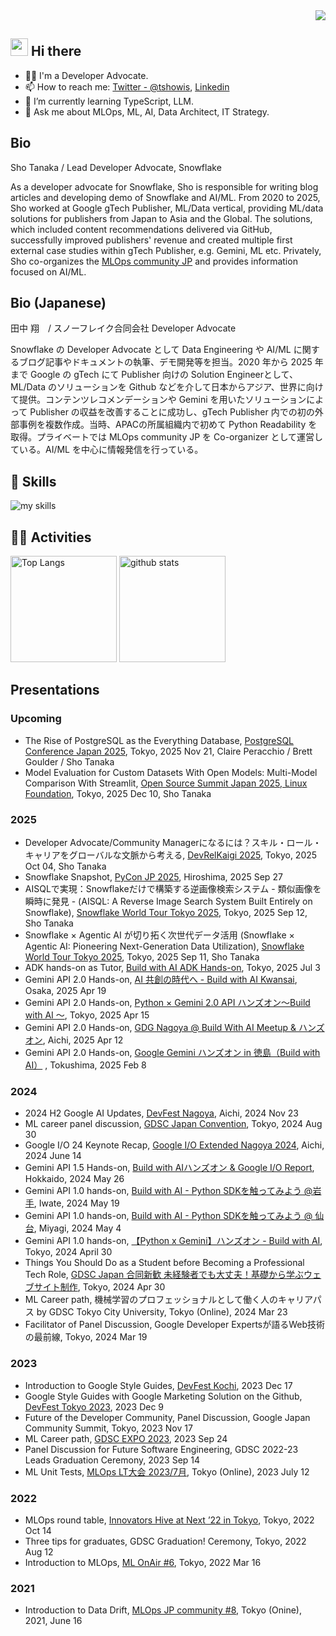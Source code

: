 <div align="right">
  <img src="https://komarev.com/ghpvc/?username=tsho" />
</div>


<!-- 2. プロフィールや連絡先を変更 -->
## <img src="https://media.giphy.com/media/hvRJCLFzcasrR4ia7z/giphy.gif" width="28"> Hi there
- 🧑‍💻 I'm a Developer Advocate.
- 📫 How to reach me: [Twitter - @tshowis](https://twitter.com/tshowis), [Linkedin](https://www.linkedin.com/in/tsho/)  
- 🌱 I’m currently learning TypeScript, LLM.
- 💬 Ask me about MLOps, ML, AI, Data Architect, IT Strategy.

## Bio

Sho Tanaka / Lead Developer Advocate, Snowflake

As a developer advocate for Snowflake, Sho is responsible for writing blog articles and developing demo of Snowflake and AI/ML. From 2020 to 2025, Sho worked at Google gTech Publisher, ML/Data vertical, providing ML/data solutions for publishers from Japan to Asia and the Global. The solutions, which included content recommendations delivered via GitHub, successfully improved publishers' revenue and created multiple first external case studies within gTech Publisher, e.g. Gemini, ML etc. Privately, Sho co-organizes the [MLOps community JP](https://mlops.connpass.com/) and provides information focused on AI/ML.

## Bio (Japanese)

田中 翔　/ スノーフレイク合同会社 Developer Advocate

Snowflake の Developer Advocate として Data Engineering や AI/ML に関するブログ記事やドキュメントの執筆、デモ開発等を担当。2020 年から 2025 年まで Google の gTech にて Publisher 向けの Solution Engineerとして、ML/Data のソリューションを Github などを介して日本からアジア、世界に向けて提供。コンテンツレコメンデーションや Gemini を用いたソリューションによって Publisher の収益を改善することに成功し、gTech Publisher 内での初の外部事例を複数作成。当時、APACの所属組織内で初めて Python Readability を取得。プライベートでは MLOps community JP を Co-organizer として運営している。AI/ML を中心に情報発信を行っている。



<!-- 3. 好きな技術スタックに変更 -->
<!-- ライトモート：theme=light, ダークモート：theme=dark -->
<!-- アイコンの選択肢一覧：https://arc.net/l/quote/zizyykfh -->
## 🌱 Skills
<img alt="my skills" src="https://skillicons.dev/icons?theme=dark&perline=7&i=html,css,js,ts,python,fastapi,go,docker,aws,gcp,firebase,fortran,git" />
<br>


<!-- 4. GitHub usernameを変更, 2箇所 -->
<!-- ライトモート：theme=light, ダークモート：theme=vue-dark  -->
## 🏃‍♀️ Activities
<div align="left"> 
  <img alt="Top Langs" height="170px" src="https://github-readme-stats.vercel.app/api?username=tsho&theme=vue-dark&layout=compact" />
  <img alt="github stats" height="170px" src="https://github-readme-stats.vercel.app/api/top-langs/?username=tsho&theme=vue-dark&layout=compact" />
</div>


## Presentations
### Upcoming
- The Rise of PostgreSQL as the Everything Database, [PostgreSQL Conference Japan 2025](https://www.postgresql.jp/jpug-pgcon2025), Tokyo, 2025 Nov 21, Claire Peracchio / Brett Goulder / Sho Tanaka
- Model Evaluation for Custom Datasets With Open Models: Multi-Model Comparison With Streamlit, [Open Source Summit Japan 2025, Linux Foundation](https://events.linuxfoundation.org/open-source-summit-japan/?ajs_aid=3acad71b-bff4-43ec-9ca5-b0e6cf15dea4), Tokyo, 2025 Dec 10, Sho Tanaka

### 2025
- Developer Advocate/Community Managerになるには？スキル・ロール・キャリアをグローバルな文脈から考える, [DevRelKaigi 2025](https://devrelkaigi.org/ja/speakers/sho), Tokyo, 2025 Oct 04, Sho Tanaka
- Snowflake Snapshot, [PyCon JP 2025](https://2025.pycon.jp/ja/timetable/day2), Hiroshima, 2025 Sep 27
- AISQLで実現：Snowflakeだけで構築する逆画像検索システム - 類似画像を瞬時に発見 - (AISQL: A Reverse Image Search System Built Entirely on Snowflake), [Snowflake World Tour Tokyo 2025](https://snowflake-event.jp/world-tour-25/theater-timetable/), Tokyo, 2025 Sep 12, Sho Tanaka
- Snowflake × Agentic AI が切り拓く次世代データ活用 (Snowflake × Agentic AI: Pioneering Next-Generation Data Utilization), [Snowflake World Tour Tokyo 2025](https://snowflake-event.jp/world-tour-25/theater-timetable/), Tokyo, 2025 Sep 11, Sho Tanaka
- ADK hands-on as Tutor, [Build with AI ADK Hands-on](https://connpass.com/event/358223/), Tokyo, 2025 Jul 3
- Gemini API 2.0 Hands-on, [AI 共創の時代へ - Build with AI Kwansai](https://gdgkwansai.connpass.com/event/346523/), Osaka, 2025 Apr 19
- Gemini API 2.0 Hands-on, [Python × Gemini 2.0 API ハンズオン〜Build with AI 〜](https://gdg-tokyo.connpass.com/event/346783/), Tokyo, 2025 Apr 15
- Gemini API 2.0 Hands-on, [GDG Nagoya @ Build With AI Meetup & ハンズオン](https://gdgnagoya.connpass.com/event/347154/), Aichi, 2025 Apr 12
- Gemini API 2.0 Hands-on, [Google Gemini ハンズオン in 徳島（Build with AI）](https://gdgshikoku.connpass.com/event/339649/) , Tokushima, 2025 Feb 8

### 2024
- 2024 H2 Google AI Updates, [DevFest Nagoya](https://gdgnagoya.connpass.com/event/335686/), Aichi, 2024 Nov 23
- ML career panel discussion, [GDSC Japan Convention](https://gdsc-jp.connpass.com/event/323650/), Tokyo, 2024 Aug 30
- Google I/O 24 Keynote Recap, [Google I/O Extended Nagoya 2024](https://gdgnagoya.connpass.com/event/318320/), Aichi, 2024 June 14
- Gemini API 1.5 Hands-on, [Build with AIハンズオン & Google I/O Report](https://sapporo-apk.connpass.com/event/318058/), Hokkaido, 2024 May 26
- Gemini API 1.0 hands-on, [Build with AI - Python SDKを触ってみよう @岩手](https://moriokadojo.connpass.com/event/318466/), Iwate, 2024 May 19
- Gemini API 1.0 hands-on, [Build with AI - Python SDKを触ってみよう @ 仙台](https://gdgishinomaki.connpass.com/event/315940/), Miyagi, 2024 May 4
- Gemini API 1.0 hands-on, [【Python x Gemini】ハンズオン - Build with AI](https://gdg-tokyo.connpass.com/event/317227/), Tokyo, 2024 April 30
- Things You Should Do as a Student before Becoming a Professional Tech Role, [GDSC Japan 合同新歓 未経験者でも大丈夫！基礎から学ぶウェブサイト制作](https://gdsc-jp.connpass.com/event/311644/), Tokyo, 2024 Apr 30
- ML Career path, 機械学習のプロフェッショナルとして働く人のキャリアパス by GDSC Tokyo City University, Tokyo (Online), 2024 Mar 23
- Facilitator of Panel Discussion, Google Developer Expertsが語るWeb技術の最前線, Tokyo, 2024 Mar 19 

### 2023
- Introduction to Google Style Guides, [DevFest Kochi](https://gdgshikoku.connpass.com/event/302730/), 2023 Dec 17
- Google Style Guides with Google Marketing Solution on the Github, [DevFest Tokyo 2023](https://gdg-tokyo.connpass.com/event/301690/), 2023 Dec 9
- Future of the Developer Community, Panel Discussion, Google Japan Community Summit, Tokyo, 2023 Nov 17
- ML Career path, [GDSC EXPO 2023](https://gdsc-jp.connpass.com/event/292314/), 2023 Sep 24
- Panel Discussion for Future Software Engineering, GDSC 2022-23 Leads Graduation Ceremony, 2023 Sep 14
- ML Unit Tests, [MLOps LT大会 2023/7月](https://mlops.connpass.com/event/286716/), Tokyo (Online), 2023 July 12

### 2022
- MLOps round table, [Innovators Hive at Next ’22 in Tokyo](https://cloud.google.com/blog/ja/topics/google-cloud-next/innovators-hive?hl=ja), Tokyo, 2022 Oct 14
- Three tips for graduates, GDSC Graduation! Ceremony, Tokyo, 2022 Aug 12
- Introduction to MLOps, [ML OnAir #6](https://cloudonair.withgoogle.com/events/solution-machine-learning?talk=ml-session6-2), Tokyo, 2022 Mar 16

### 2021
- Introduction to Data Drift, [MLOps JP community #8](https://mlops.connpass.com/event/211953/), Tokyo (Onine), 2021, June 16



<!--
This repository is a ✨ _special_ ✨ repository because its `README.md` (this file) appears on your GitHub profile.

Here are some ideas to get you started:

- 🔭 I’m currently working on ...
- 🌱 I’m currently learning ...
- 👯 I’m looking to collaborate on ...
- 🤔 I’m looking for help with ...
- 💬 Ask me about ...
- 📫 How to reach me: ...
- 😄 Pronouns: ...
- ⚡ Fun fact: ...
-->

